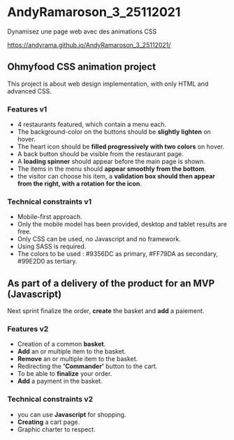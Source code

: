 # AndyRamaroson_3_25112021
Dynamisez une page web avec des animations CSS

https://andyrama.github.io/AndyRamaroson_3_25112021/

<h2> Ohmyfood CSS animation project </h2>
This project is about web design implementation, with only HTML and advanced CSS.

<h3>Features v1</h3>
<ul>
  <li>4 restaurants featured, which contain a menu each.</li>
  <li>The background-color on the buttons should be <b>slightly lighten</b> on hover.</li>
  <li>The heart icon should be <b>filled progressively with two colors</b> on hover.</li>
  <li>A back button should be visible from the restaurant page.</li>
  <li>A <b>loading spinner</b> should appear before the main page is shown.</li>
  <li>The items in the menu should <b>appear smoothly from the bottom</b>.</li>
  <li>the visitor can choose his item, a <b>validation box should then appear from the right, with a rotation for the icon</b>.</li>
</ul>

<h3>Technical constraints v1</h3>
<ul>
  <li>Mobile-first approach.</li>
  <li>Only the mobile model has been provided, desktop and tablet results are free.</li>
  <li>Only CSS can be used, no Javascript and no framework.</li>
  <li>Using SASS is required.</li>
  <li>The colors to be used : #9356DC as primary, #FF79DA as secondary, #99E2D0 as tertiary.</li>
</ul>

<h2> As part of a delivery of the product for an MVP (Javascript) </h2>
Next sprint finalize the order, <b>create</b> the basket and <b>add</b> a paiement.

<h3>Features v2</h3>
<ul>
  <li>Creation of a common <b>basket</b>.</li>
  <li><b>Add</b> an or multiple item to the basket.</li>
  <li><b>Remove</b> an or multiple item to the basket.</li>
  <li>Redirecting the <b>'Commander'</b> button to the cart. </li>
  <li>To be able to <b> finalize</b> your order.</li>
  <li><b>Add</b> a payment in the basket.</li>
</ul>

<h3>Technical constraints v2</h3>
<ul>
  <li>you can use <b>Javascript</b> for shopping.</li>
  <li><b>Creating</b> a cart page.</li>
  <li>Graphic charter to respect.</li>
</ul>
